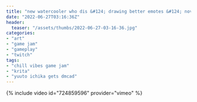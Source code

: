 ```yaml
---
title: "new watercooler who dis &#124; drawing better emotes &#124; novajam playthrough later"
date: "2022-06-27T03:16:36Z"
header:
  teaser: "/assets/thumbs/2022-06-27-03-16-36.jpg"
categories:
- "art"
- "game jam"
- "gameplay"
- "twitch"
tags:
- "chill vibes game jam"
- "krita"
- "yuuto ichika gets dmcad"
---
```

{% include video id="724859596" provider="vimeo" %}
